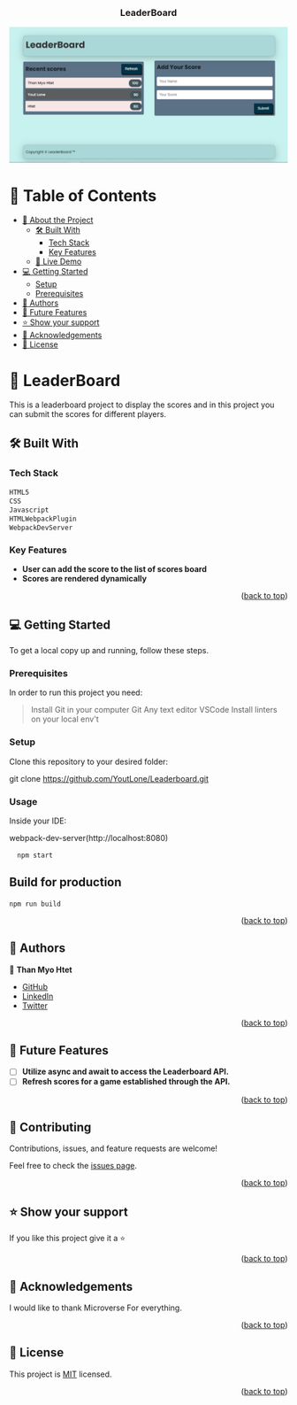 <a name="readme-top"></a>

<div align="center">
    <br/>

  <h3><b>LeaderBoard</b></h3>

</div>

<img width="854" src="https://github.com/YoutLone/Leaderboard/blob/final-touch/src/assets/leaderboard.png" alt="leaderboard-image" />

<!-- TABLE OF CONTENTS -->

# 📗 Table of Contents

- [📖 About the Project](#about-project)
  - [🛠 Built With](#built-with)
    - [Tech Stack](#tech-stack)
    - [Key Features](#key-features)
  - [🚀 Live Demo](#live-demo)
- [💻 Getting Started](#getting-started)
  - [Setup](#setup)
  - [Prerequisites](#prerequisites)
- [👥 Authors](#authors)
- [🔭 Future Features](#future-features)
- [⭐️ Show your support](#support)
- [🙏 Acknowledgements](#acknowledgements)
- [📝 License](#license)

<!-- PROJECT DESCRIPTION -->

# 📖 LeaderBoard <a name="about-project"></a>

This is a leaderboard project to display the scores and in this project you can submit the scores for different players.

## 🛠 Built With <a name="built-with"></a>

### Tech Stack <a name="tech-stack"></a>

```
HTML5
CSS
Javascript
HTMLWebpackPlugin
WebpackDevServer
```

<!-- Features -->

### Key Features <a name="key-features"></a>

- **User can add the score to the list of scores board**
- **Scores are rendered dynamically**

<p align="right">(<a href="#readme-top">back to top</a>)</p>
<!-- ## 🚀 Live Demo <a name="live-demo"></a> -->

<!-- - [Live Demo Link]() -->

<!-- <p align="right">(<a href="#readme-top">back to top</a>)</p> -->
## 💻 Getting Started <a name="getting-started"></a>

To get a local copy up and running, follow these steps.

### Prerequisites

In order to run this project you need:

> Install Git in your computer Git
> Any text editor VSCode
> Install linters on your local env't

### Setup

Clone this repository to your desired folder:

git clone https://github.com/YoutLone/Leaderboard.git

### Usage

Inside your IDE:

webpack-dev-server(http://localhost:8080)

```
  npm start
```

## Build for production

```
npm run build
```
<p align="right">(<a href="#readme-top">back to top</a>)</p>

<!-- AUTHORS -->

## 👥 Authors <a name="authors"></a>

👤 **Than Myo Htet**

- [GitHub](https://github.com/YoutLone)
- [LinkedIn](https://linkedin.com/in/than-myo-htet-618b2524b)
- [Twitter](https://twitter.com/ThanMyoHte64860)

<p align="right">(<a href="#readme-top">back to top</a>)</p>

<!-- FUTURE FEATURES -->

## 🔭 Future Features <a name="future-features"></a>

- [ ] **Utilize async and await to access the Leaderboard API.**
- [ ] **Refresh scores for a game established through the API.**

<p align="right">(<a href="#readme-top">back to top</a>)</p>

<!-- CONTRIBUTING -->

## 🤝 Contributing <a name="contributing"></a>

Contributions, issues, and feature requests are welcome!

Feel free to check the [issues page](https://github.com/YoutLone/Leaderboard/issues).

<p align="right">(<a href="#readme-top">back to top</a>)</p>

<!-- SUPPORT -->

## ⭐️ Show your support <a name="support"></a>

If you like this project give it a ⭐️

<p align="right">(<a href="#readme-top">back to top</a>)</p>

## 🙏 Acknowledgements <a name="acknowledgements"></a>

I would like to thank Microverse For everything.

<p align="right">(<a href="#readme-top">back to top</a>)</p>

<!-- LICENSE -->

## 📝 License <a name="license"></a>

This project is [MIT](./LICENSE) licensed.

<p align="right">(<a href="#readme-top">back to top</a>)</p>
